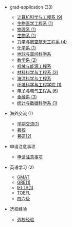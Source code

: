 - grad-application (33)

  - [计算机科学与工程系 (9)](grad-application/计算机科学与工程系/README.md)
  - [生物医学工程系 (1)](grad-application/生物医学工程系/README.md)
  - [物理系 (1)](grad-application/物理系/README.md)
  - [生物系 (1)](grad-application/生物系/README.md)
  - [力学与航空航天工程系 (4)](grad-application/mechanics-and-aerospace-engineering/README.md)
  - [化学系 (1)](grad-application/化学系/README.md)
  - [地球与空间科学系](grad-application/地球与空间科学系/README.md)
  - [数学系 (2)](grad-application/数学系/README.md)
  - [机械与能源工程系](grad-application/机械与能源工程系/README.md)
  - [材料科学与工程系 (3)](grad-application/材料科学与工程系/README.md)
  - [海洋科学与工程系](grad-application/海洋科学与工程系/README.md)
  - [环境科学与工程学院 (1)](grad-application/环境科学与工程学院/README.md)
  - [电子与电气工程系 (6)](grad-application/电子与电气工程系/README.md)
  - [金融系 (3)](grad-application/金融系/README.md)
  - [统计与数据科学系 (1)](grad-application/统计与数据科学系/README.md)

- 海外交流 (1)

  - [学期交流(1)](海外交流/学期交流/README.md)
  - [暑校](海外交流/暑校/README.md)
  - [暑研(2)](海外交流/暑研/README.md)

- 申请注意事项 

  - [申请注意事项](申请注意事项/README.md)

- 英语学习 (2)

  - [GMAT](英语学习/GMAT/README.md)
  - [GRE(1)](英语学习/GRE/README.md)
  - [IELTS(1)](英语学习/IELTS/README.md)
  - [TOEFL](英语学习/TOEFL/README.md)
  - [四六级](英语学习/四六级/README.md)

- 选校经验

  - [选校经验](选校经验/README.md)

